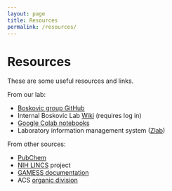 ```yaml
---
layout: page
title: Resources
permalink: /resources/
---
```

# Resources

These are some useful resources and links.

From our lab:
* [Boskovic group GitHub](https://github.com/boskovicgroup/)
* Internal Boskovic Lab [Wiki](https://boskoviclab.ku.edu/wiki) (requires log in)
* [Google Colab notebooks](/colab_notebooks)
* Laboratory information management system ([Zlab](http://medchemprdimsap.cc.ku.edu))

From other sources:
* [PubChem](https://pubchem.ncbi.nlm.nih.gov/)
* [NIH LINCS](https://lincsproject.org/) project
* [GAMESS documentation](https://myweb.liu.edu/~nmatsuna/gamess/input/)
* ACS [organic division](https://www.organicdivision.org/)
